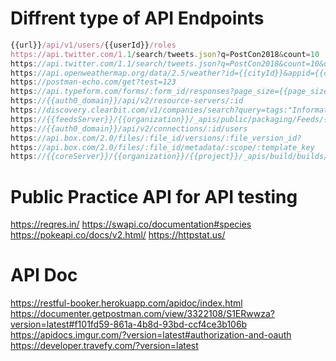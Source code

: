
# Diffrent type of API Endpoints
```javascript
{{url}}/api/v1/users/{{userId}}/roles
https://api.twitter.com/1.1/search/tweets.json?q=PostCon2018&count=10
https://api.twitter.com/1.1/search/tweets.json?q=PostCon2018&count=10&until={{until}}
https://api.openweathermap.org/data/2.5/weather?id={{cityId}}&appid={{openweatherAppId}}&units=imperial
https://postman-echo.com/get?test=123
https://api.typeform.com/forms/:form_id/responses?page_size={{page_size}}&since={{since}}&until={{until}}&after={{after}}&before={{before}}&completed={{completed}}&sort={{sort}}&query={{query}}&fields={{fields}}
https://{{auth0_domain}}/api/v2/resource-servers/:id
https://discovery.clearbit.com/v1/companies/search?query=tags:"Information Technology %26 Services" employees:50~1000 location:"san francisco"&limit=10&sort=alexa_asc&page_size=10&page=1
https://{{feedsServer}}/{{organization}}/_apis/public/packaging/Feeds/{{feedId}}/Packages/{{packageId}}/badge?api-version={{api-version-preview}}
https://{{auth0_domain}}/api/v2/connections/:id/users
https://api.box.com/2.0/files/:file_id/versions/:file_version_id?
https://api.box.com/2.0/files/:file_id/metadata/:scope/:template_key
https://{{coreServer}}/{{organization}}/{{project}}/_apis/build/builds/{{buildId}}/changes?api-version={{api-version}}&includeSourceChange=true
```

# Public Practice API for API testing
https://reqres.in/
https://swapi.co/documentation#species
https://pokeapi.co/docs/v2.html/
https://httpstat.us/


# API Doc
https://restful-booker.herokuapp.com/apidoc/index.html
https://documenter.getpostman.com/view/3322108/S1ERwwza?version=latest#f101fd59-861a-4b8d-93bd-ccf4ce3b106b
https://apidocs.imgur.com/?version=latest#authorization-and-oauth
https://developer.travefy.com/?version=latest
